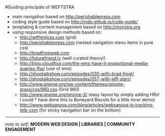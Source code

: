 #Guiding principals of WEFTSTRA

* main navigation based on http://perishablepress.com
* coding style guide based on http://mdo.github.io/code-guide/
* templating & content management based on http://monstra.org
* using responsive design methods based on:
	* http://wtfhtmlcss.com (grid)
	* http://perishablepress.com (nested navigation menu items in pure css)
	* http://bradfrostweb.com 
	* http://futurefriend.ly (well curated theory!)
	* http://blog.cloudfour.com/the-ems-have-it-proportional-media-queries-ftw/ (use of ems)
	* http://shoptalkshow.com/episodes/035-with-brad-frost/
	* http://shoptalkshow.com/episodes/057-with-jeff-starr/
	* http://www.gnome.org/wp-content/themes/gnome-grass/css/960.css (Grid 960)
	* http://www.gnome.org/gnome-3/ (easy layout by simply adding HRs! I could * have done this to Boneyard Biscuts for a little nicer demo)
	* http://www.websanova.com/blog/articles/websanova-is-tracking-mlb-com (for sticky navigation bar on the bottom)

- - -

_note to self_: __MODERN WEB DESIGN   |   LIBRARIES  |  COMMUNITY ENGAGEMENT__